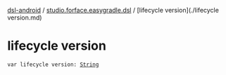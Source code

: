 [dsl-android](../index.md) / [studio.forface.easygradle.dsl](index.md) / [lifecycle version](./lifecycle version.md)

# lifecycle version

`var lifecycle version: `[`String`](https://kotlinlang.org/api/latest/jvm/stdlib/kotlin/-string/index.html)